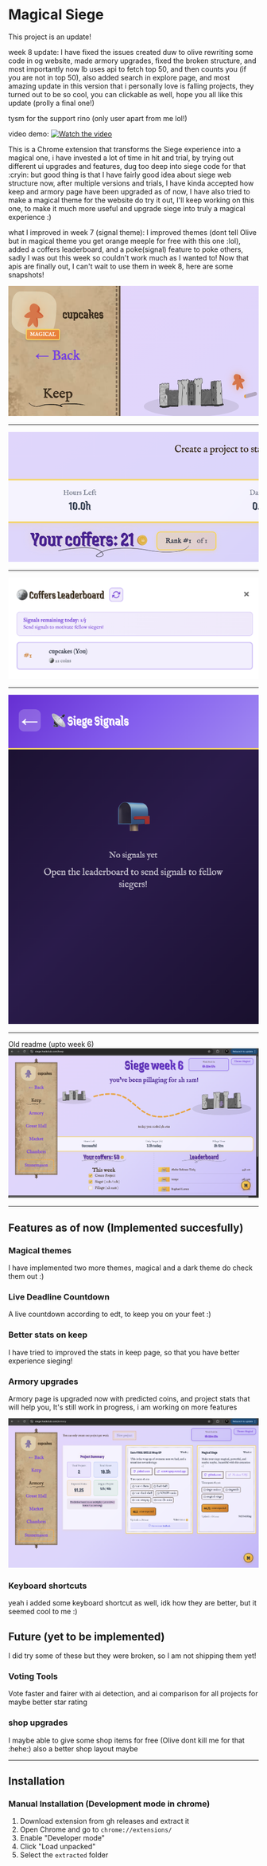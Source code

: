# Magical Siege

This project is an update!


week 8 update:
I have fixed the issues created duw to olive rewriting some code in og website, made armory upgrades, fixed the broken structure, and most importantly now lb uses api to fetch top 50, and then counts you (if you are not in top 50), also added search in explore page, and most amazing update in this version that i personally love is falling projects, they turned out to be so cool, you can clickable as well, hope you all like this update (prolly a final one!)

tysm for the support rino (only user apart from me lol!)

video demo:
[![Watch the video](https://img.youtube.com/vi/gvmhH4fzpwc/0.jpg)](https://www.youtube.com/watch?v=gvmhH4fzpwc)




This is a Chrome extension that transforms the Siege experience into a magical one, i have invested a lot of time in hit and trial, by trying out different ui upgrades and features, dug too deep into siege code for that :cryin: but good thing is that I have fairly good idea about siege web structure now, after multiple versions and trials, I have kinda accepted how keep and armory page have been upgraded as of now, I have also tried to make a magical theme for the website do try it out, I'll keep working on this one, to make it much more useful and upgrade siege into truly a magical experience :)

what I improved in week 7 (signal theme):
I improved themes (dont tell Olive but in magical theme you get orange meeple for free with this one :lol), added a coffers leaderboard, and a poke(signal) feature to poke others, sadly I was out this week so couldn't work much as I wanted to! Now that apis are finally out, I can't wait to use them in week 8, here are some snapshots!


![free orange meeple](public/meeple.png)

---

![rankings](public/rank.png)

---

![leaderboard](public/lb.png)

---

![signals](public/signals.png)

---

Old readme (upto week 6)
![Keep updated](public/keep.png)

---

## Features as of now (Implemented succesfully)

### Magical themes
I have implemented two more themes, magical and a dark theme do check them out :)

### Live Deadline Countdown
A live countdown according to edt, to keep you on your feet :)

### Better stats on keep
I have tried to improved the stats in keep page, so that you have better experience sieging!

### Armory upgrades
Armory page is upgraded now with predicted coins, and project stats that will help you, It's still work in progress, i am working on more features

![Armory updated](public/armory.png)

### Keyboard shortcuts
yeah i added some keyboard shortcut as well, idk how they are better, but it seemed cool to me :)

## Future (yet to be implemented)

I did try some of these but they were broken, so I am not shipping them yet!

### Voting Tools
Vote faster and fairer with ai detection, and ai comparison for all projects for maybe better star rating

### shop upgrades
I maybe able to give some shop items for free (Olive dont kill me for that :hehe:) also a better shop layout maybe


---

## Installation

### Manual Installation (Development mode in chrome)
1. Download extension from gh releases and extract it
4. Open Chrome and go to `chrome://extensions/`
5. Enable "Developer mode"
6. Click "Load unpacked"
7. Select the `extracted` folder
